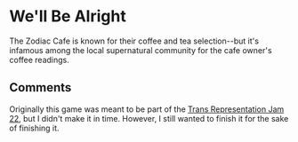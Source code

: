 # We'll Be Alright

The Zodiac Cafe is known for their coffee and tea selection--but it's infamous among the local supernatural community for the cafe owner's coffee readings. 

<img src="" style="float:left" />

## Comments

Originally this game was meant to be part of the [Trans Representation Jam 22](https://itch.io/jam/trans-representation-jam), but I didn't make it in time. However, I still wanted to finish it for the sake of finishing it.